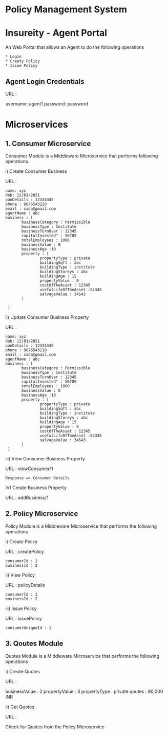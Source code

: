 # Policy Management System

# Insureity - Agent Portal 
An Web Portal that allows an Agent to do the following operations

    * Login
    * Creaty Policy
    * Issue Policy

## Agent Login Credentials

URL : 

  username: agent1
  password: password


# Microservices

## 1. Consumer Microservice
Consumer Module is a Middleware Microservice that performs following operations.

i) Create Consumer Business
  
  URL : 
  
    name: xyz
    dob: 12/01/2021
    panDetails : 12334345
    phone : 9876543210
    email : sada@gmail.com
    agentName : abc
    business : [
           businessCategory : Permissible 
           businessType : Institute 
           businessTurnOver : 12345
           capitalInvested" : 56789
           totalEmployees : 1000
           businessValue : 0
           businessAge :10
           property : [
                   propertyType : private
                   buildingSqft : abc
                   buildingType : institute
                   buildingStoreys : abc
                   buildingAge : 15
                   propertyValue : 0
                   costOfTheAsset : 12345
                   usefulLifeOfTheAsset :54345
                   salvageValue : 34543
           ]

     ]

ii) Update Consumer Business Property

  URL :

    name: xyz
    dob: 12/01/2021
    panDetails : 12334345
    phone : 9876543210
    email : sada@gmail.com
    agentName : abc
    business : [
           businessCategory : Permissible 
           businessType : Institute 
           businessTurnOver : 12345
           capitalInvested" : 56789
           totalEmployees : 1000
           businessValue : 0
           businessAge :10
           property : [
                   propertyType : private
                   buildingSqft : abc
                   buildingType : institute
                   buildingStoreys : abc
                   buildingAge : 15
                   propertyValue : 0
                   costOfTheAsset : 12345
                   usefulLifeOfTheAsset :54345
                   salvageValue : 34543
           ]
     ]

iii) View Consumer Business Property

  URL :  viewConsumer/1
  
    Response => Consumer Details

  
iV) Create Business Property 

  URL : addBusiness/1
  
  
  
## 2. Policy Microservice
Policy Module is a Middleware Microservice that performs the following operations

i) Create Policy

  URL : createPolicy
    
    consumerId : 1
    businessId : 2

ii) View Policy 

  URL : policyDetails
    
    consumerId : 1
    businessId : 2
    
iii) Issue Policy 

  URL : issuePolicy

    consumerUniqueId : 1

## 3. Qoutes Module
  Quotes Module is a Middleware Microservice that performs the following operations

i) Create Quotes

  URL : 
  
  businessValue : 2
  propertyValue : 3
  propertyType : private
  qoutes : 90,000 INR

ii) Get Quotes 

  URL : 
  
  Check for Quotes from the Policy Microservice









